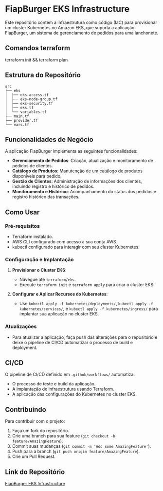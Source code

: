# FiapBurger EKS Infrastructure

Este repositório contém a infraestrutura como código (IaC) para provisionar um cluster Kubernetes no Amazon EKS, que suporta a aplicação FiapBurger, um sistema de gerenciamento de pedidos para uma lanchonete.

## Comandos terraform

terraform init && terraform plan





## Estrutura do Repositório

```
src
├── eks 
│  ├── eks-access.tf
│  ├── eks-node-group.tf
│  ├── eks-security.tf
│  ├── eks.tf
│  └── variables.tf
├── main.tf
├── provider.tf
└── vars.tf
```

## Funcionalidades de Negócio

A aplicação FiapBurger implementa as seguintes funcionalidades:

- **Gerenciamento de Pedidos**: Criação, atualização e monitoramento de pedidos de clientes.
- **Catálogo de Produtos**: Manutenção de um catálogo de produtos disponíveis para pedido.
- **Gestão de Clientes**: Administração de informações dos clientes, incluindo registro e histórico de pedidos.
- **Monitoramento e Histórico**: Acompanhamento do status dos pedidos e registro histórico das transações.

## Como Usar

### Pré-requisitos

- Terraform instalado.
- AWS CLI configurado com acesso à sua conta AWS.
- kubectl configurado para interagir com seu cluster Kubernetes.

### Configuração e Implantação
1. **Provisionar o Cluster EKS**:
    - Navegue até `terraform/eks`.
    - Execute `terraform init` e `terraform apply` para criar o cluster EKS.

2. **Configurar e Aplicar Recursos do Kubernetes**:
    - Use `kubectl apply -f kubernetes/deployments/`, `kubectl apply -f kubernetes/services/`, e `kubectl apply -f kubernetes/ingress/` para implantar sua aplicação no cluster EKS.

### Atualizações

- Para atualizar a aplicação, faça push das alterações para o repositório e deixe o pipeline de CI/CD automatizar o processo de build e deployment.

## CI/CD

O pipeline de CI/CD definido em `.github/workflows/` automatiza:

- O processo de teste e build da aplicação.
- A implantação de infraestrutura usando Terraform.
- A aplicação das configurações do Kubernetes no cluster EKS.

## Contribuindo

Para contribuir com o projeto:

1. Faça um fork do repositório.
2. Crie uma branch para sua feature (`git checkout -b feature/AmazingFeature`).
3. Commit suas mudanças (`git commit -m 'Add some AmazingFeature'`).
4. Push para a branch (`git push origin feature/AmazingFeature`).
5. Crie um Pull Request.

## Link do Repositório

[FiapBurger EKS Infrastructure](https://github.com/FiapBurger/fiap-burger-infra-eks)
